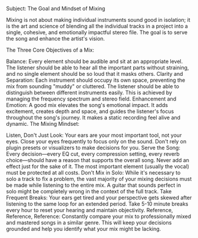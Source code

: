 Subject: The Goal and Mindset of Mixing

Mixing is not about making individual instruments sound good in isolation; it is the art and science of blending all the individual tracks in a project into a single, cohesive, and emotionally impactful stereo file. The goal is to serve the song and enhance the artist's vision.

The Three Core Objectives of a Mix:

Balance: Every element should be audible and sit at an appropriate level. The listener should be able to hear all the important parts without straining, and no single element should be so loud that it masks others.
Clarity and Separation: Each instrument should occupy its own space, preventing the mix from sounding "muddy" or cluttered. The listener should be able to distinguish between different instruments easily. This is achieved by managing the frequency spectrum and stereo field.
Enhancement and Emotion: A good mix elevates the song's emotional impact. It adds excitement, creates depth and space, and guides the listener's focus throughout the song's journey. It makes a static recording feel alive and dynamic.
The Mixing Mindset:

Listen, Don't Just Look: Your ears are your most important tool, not your eyes. Close your eyes frequently to focus only on the sound. Don't rely on plugin presets or visualizers to make decisions for you.
Serve the Song: Every decision—every EQ cut, every compression setting, every reverb choice—should have a reason that supports the overall song. Never add an effect just for the sake of it. The most important element (usually the vocal) must be protected at all costs.
Don't Mix in Solo: While it's necessary to solo a track to fix a problem, the vast majority of your mixing decisions must be made while listening to the entire mix. A guitar that sounds perfect in solo might be completely wrong in the context of the full track.
Take Frequent Breaks: Your ears get tired and your perspective gets skewed after listening to the same loop for an extended period. Take 5-10 minute breaks every hour to reset your hearing and maintain objectivity.
Reference, Reference, Reference: Constantly compare your mix to professionally mixed and mastered songs in a similar genre. This will keep your decisions grounded and help you identify what your mix might be lacking.
